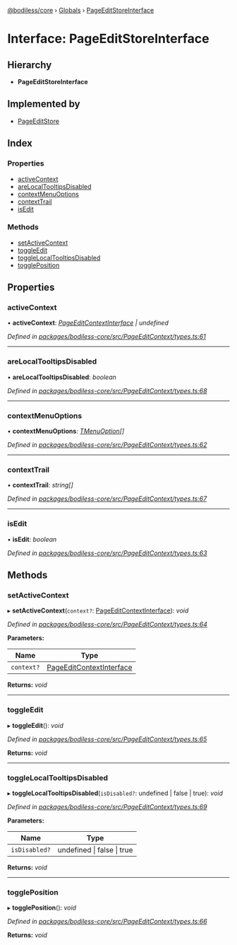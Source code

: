 [@bodiless/core](../README.md) › [Globals](../globals.md) › [PageEditStoreInterface](pageeditstoreinterface.md)

# Interface: PageEditStoreInterface

## Hierarchy

* **PageEditStoreInterface**

## Implemented by

* [PageEditStore](../classes/pageeditstore.md)

## Index

### Properties

* [activeContext](pageeditstoreinterface.md#activecontext)
* [areLocalTooltipsDisabled](pageeditstoreinterface.md#arelocaltooltipsdisabled)
* [contextMenuOptions](pageeditstoreinterface.md#contextmenuoptions)
* [contextTrail](pageeditstoreinterface.md#contexttrail)
* [isEdit](pageeditstoreinterface.md#isedit)

### Methods

* [setActiveContext](pageeditstoreinterface.md#setactivecontext)
* [toggleEdit](pageeditstoreinterface.md#toggleedit)
* [toggleLocalTooltipsDisabled](pageeditstoreinterface.md#togglelocaltooltipsdisabled)
* [togglePosition](pageeditstoreinterface.md#toggleposition)

## Properties

###  activeContext

• **activeContext**: *[PageEditContextInterface](pageeditcontextinterface.md) | undefined*

*Defined in [packages/bodiless-core/src/PageEditContext/types.ts:61](https://github.com/johnsonandjohnson/Bodiless-JS/blob/8ae1edb/packages/bodiless-core/src/PageEditContext/types.ts#L61)*

___

###  areLocalTooltipsDisabled

• **areLocalTooltipsDisabled**: *boolean*

*Defined in [packages/bodiless-core/src/PageEditContext/types.ts:68](https://github.com/johnsonandjohnson/Bodiless-JS/blob/8ae1edb/packages/bodiless-core/src/PageEditContext/types.ts#L68)*

___

###  contextMenuOptions

• **contextMenuOptions**: *[TMenuOption](../globals.md#tmenuoption)[]*

*Defined in [packages/bodiless-core/src/PageEditContext/types.ts:62](https://github.com/johnsonandjohnson/Bodiless-JS/blob/8ae1edb/packages/bodiless-core/src/PageEditContext/types.ts#L62)*

___

###  contextTrail

• **contextTrail**: *string[]*

*Defined in [packages/bodiless-core/src/PageEditContext/types.ts:67](https://github.com/johnsonandjohnson/Bodiless-JS/blob/8ae1edb/packages/bodiless-core/src/PageEditContext/types.ts#L67)*

___

###  isEdit

• **isEdit**: *boolean*

*Defined in [packages/bodiless-core/src/PageEditContext/types.ts:63](https://github.com/johnsonandjohnson/Bodiless-JS/blob/8ae1edb/packages/bodiless-core/src/PageEditContext/types.ts#L63)*

## Methods

###  setActiveContext

▸ **setActiveContext**(`context?`: [PageEditContextInterface](pageeditcontextinterface.md)): *void*

*Defined in [packages/bodiless-core/src/PageEditContext/types.ts:64](https://github.com/johnsonandjohnson/Bodiless-JS/blob/8ae1edb/packages/bodiless-core/src/PageEditContext/types.ts#L64)*

**Parameters:**

Name | Type |
------ | ------ |
`context?` | [PageEditContextInterface](pageeditcontextinterface.md) |

**Returns:** *void*

___

###  toggleEdit

▸ **toggleEdit**(): *void*

*Defined in [packages/bodiless-core/src/PageEditContext/types.ts:65](https://github.com/johnsonandjohnson/Bodiless-JS/blob/8ae1edb/packages/bodiless-core/src/PageEditContext/types.ts#L65)*

**Returns:** *void*

___

###  toggleLocalTooltipsDisabled

▸ **toggleLocalTooltipsDisabled**(`isDisabled?`: undefined | false | true): *void*

*Defined in [packages/bodiless-core/src/PageEditContext/types.ts:69](https://github.com/johnsonandjohnson/Bodiless-JS/blob/8ae1edb/packages/bodiless-core/src/PageEditContext/types.ts#L69)*

**Parameters:**

Name | Type |
------ | ------ |
`isDisabled?` | undefined &#124; false &#124; true |

**Returns:** *void*

___

###  togglePosition

▸ **togglePosition**(): *void*

*Defined in [packages/bodiless-core/src/PageEditContext/types.ts:66](https://github.com/johnsonandjohnson/Bodiless-JS/blob/8ae1edb/packages/bodiless-core/src/PageEditContext/types.ts#L66)*

**Returns:** *void*
